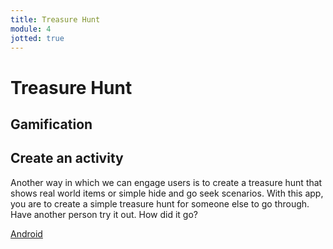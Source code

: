 ```yaml
---
title: Treasure Hunt
module: 4
jotted: true
---
```


# Treasure Hunt

## Gamification

## Create an activity

Another way in which we can engage users is to create a treasure hunt that shows real world items or simple hide and go seek scenarios.  With this app, you are to create a simple treasure hunt for someone else to go through.  Have another person try it out. How did it go?

<a href="https://play.google.com/store/apps/details?id=com.gamar.platform&hl=en_GB" target="_new">Android</a>

